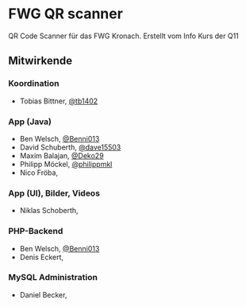 # FWG QR scanner
QR Code Scanner für das FWG Kronach. Erstellt vom Info Kurs der Q11

## Mitwirkende

### Koordination
- Tobias Bittner, [@tb1402](https://github.com/tb1402)

### App (Java)
- Ben Welsch, [@Benni013](https://github.com/benni013)
- David Schuberth, [@dave15503](https://github.com/dave15503)
- Maxim Balajan, [@Deko29](https://github.com/Deko29)
- Philipp Möckel, [@philippmkl](https://github.com/philippmkl)
- Nico Fröba,

### App (UI), Bilder, Videos
- Niklas Schoberth, 

### PHP-Backend
- Ben Welsch, [@Benni013](https://github.com/benni013)
- Denis Eckert,

### MySQL Administration
- Daniel Becker,

